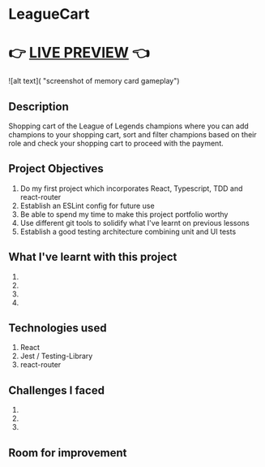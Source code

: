 # LeagueCart

# 👉 [LIVE PREVIEW](link) 👈

![alt text]( "screenshot of memory card gameplay")

## Description
Shopping cart of the League of Legends champions where you can add champions to your shopping cart, sort and filter champions based on their role and check your shopping cart to proceed with the payment. 

## Project Objectives

1. Do my first project which incorporates React, Typescript, TDD and react-router
2. Establish an ESLint config for future use
3. Be able to spend my time to make this project portfolio worthy
4. Use different git tools to solidify what I've learnt on previous lessons
5. Establish a good testing architecture combining unit and UI tests

## What I've learnt with this project

1. 
2. 
3. 
4. 

## Technologies used

1. React
2. Jest / Testing-Library
3. react-router

## Challenges I faced 

1. 
2. 
3. 

## Room for improvement
